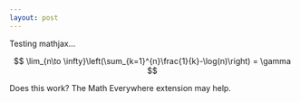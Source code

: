```yaml
---
layout: post
---
```


Testing mathjax...

$$ \lim_{n\to \infty}\left(\sum_{k=1}^{n}\frac{1}{k}-\log(n)\right) = \gamma $$

Does this work? The Math Everywhere extension may help.
